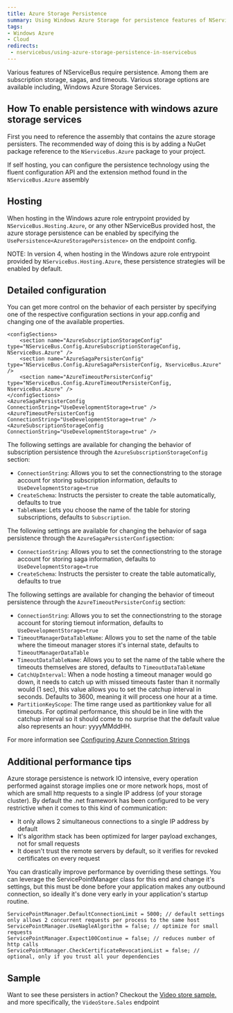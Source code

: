 ```yaml
---
title: Azure Storage Persistence
summary: Using Windows Azure Storage for persistence features of NServiceBus including timeouts, sagas, and subscription storage.
tags: 
- Windows Azure
- Cloud
redirects:
 - nservicebus/using-azure-storage-persistence-in-nservicebus
---
```


Various features of NServiceBus require persistence. Among them are subscription storage, sagas, and timeouts. Various storage options are available including, Windows Azure Storage Services.

## How To enable persistence with windows azure storage services

First you need to reference the assembly that contains the azure storage persisters. The recommended way of doing this is by adding a NuGet package reference to the  `NServiceBus.Azure` package to your project.

If self hosting, you can configure the persistence technology using the fluent configuration API and the extension method found in the `NServiceBus.Azure` assembly

<!-- import PersistanceWithAzure -->

## Hosting

When hosting in the Windows azure role entrypoint provided by `NServiceBus.Hosting.Azure`, or any other NServiceBus provided host, the azure storage persistence can be enabled by specifying the `UsePersistence<AzureStoragePersistence>` on the endpoint config.


<!-- import PersistenceWithAzureHost -->

NOTE: In version 4, when hosting in the Windows azure role entrypoint provided by `NServiceBus.Hosting.Azure`, these persistence strategies will be enabled by default.

## Detailed configuration

You can get more control on the behavior of each persister by specifying one of the respective configuration sections in your app.config and changing one of the available properties.

	<configSections>
	    <section name="AzureSubscriptionStorageConfig" type="NServiceBus.Config.AzureSubscriptionStorageConfig, NServiceBus.Azure" />
	    <section name="AzureSagaPersisterConfig" type="NServiceBus.Config.AzureSagaPersisterConfig, NserviceBus.Azure" />
	    <section name="AzureTimeoutPersisterConfig" type="NServiceBus.Config.AzureTimeoutPersisterConfig, NserviceBus.Azure" />
	</configSections>
	<AzureSagaPersisterConfig ConnectionString="UseDevelopmentStorage=true" />
	<AzureTimeoutPersisterConfig ConnectionString="UseDevelopmentStorage=true" />
	<AzureSubscriptionStorageConfig ConnectionString="UseDevelopmentStorage=true" />

The following settings are available for changing the behavior of subscription persistence through the `AzureSubscriptionStorageConfig` section:

- `ConnectionString`: Allows you to set the connectionstring to the storage account for storing subscription information, defaults to `UseDevelopmentStorage=true`
- `CreateSchema`: Instructs the persister to create the table automatically, defaults to true
- `TableName`: Lets you choose the name of the table for storing subscriptions, defaults to `Subscription`.


The following settings are available for changing the behavior of saga persistence through the `AzureSagaPersisterConfig`section:

- `ConnectionString`: Allows you to set the connectionstring to the storage account for storing saga information, defaults to `UseDevelopmentStorage=true`
- `CreateSchema`: Instructs the persister to create the table automatically, defaults to true

The following settings are available for changing the behavior of timeout persistence through the `AzureTimeoutPersisterConfig` section:

- `ConnectionString`: Allows you to set the connectionstring to the storage account for storing tiemout information, defaults to `UseDevelopmentStorage=true`
- `TimeoutManagerDataTableName`: Allows you to set the name of the table where the timeout manager stores it's internal state, defaults to `TimeoutManagerDataTable`
- `TimeoutDataTableName`: Allows you to set the name of the table where the timeouts themselves are stored, defaults to `TimeoutDataTableName`
- `CatchUpInterval`: When a node hosting a timeout manager would go down, it needs to catch up with missed timeouts faster than it normally would (1 sec), this value allows you to set the catchup interval in seconds. Defaults to 3600, meaning it will process one hour at a time.
- `PartitionKeyScope`: The time range used as partitionkey value for all timeouts. For optimal performance, this should be in line with the catchup interval so it should come to no surprise that the default value also represents an hour: yyyyMMddHH.

For more information see [Configuring Azure Connection Strings](https://msdn.microsoft.com/en-us/library/azure/ee758697.aspx)

## Additional performance tips

Azure storage persistence is network IO intensive, every operation performed against storage implies one or more network hops, most of which are small http requests to a single IP address (of your storage cluster). By default the .net framework has been configured to be very restrictive when it comes to this kind of communication:
- It only allows 2 simultaneous connections to a single IP address by default
- It's algorithm stack has been optimized for larger payload exchanges, not for small requests
- It doesn't trust the remote servers by default, so it verifies for revoked certificates on every request

You can drastically improve performance by overriding these settings. You can leverage the ServicePointManager class for this end and change it's settings, but this must be done before your application makes any outbound connection, so ideally it's done very early in your application's startup routine.

	ServicePointManager.DefaultConnectionLimit = 5000; // default settings only allows 2 concurrent requests per process to the same host
	ServicePointManager.UseNagleAlgorithm = false; // optimize for small requests
	ServicePointManager.Expect100Continue = false; // reduces number of http calls
	ServicePointManager.CheckCertificateRevocationList = false; // optional, only if you trust all your dependencies	

## Sample

Want to see these persisters in action? Checkout the [Video store sample.](https://github.com/Particular/NServiceBus.Azure.Samples/tree/master/VideoStore.AzureStorageQueues.Cloud) and more specifically, the `VideoStore.Sales` endpoint
